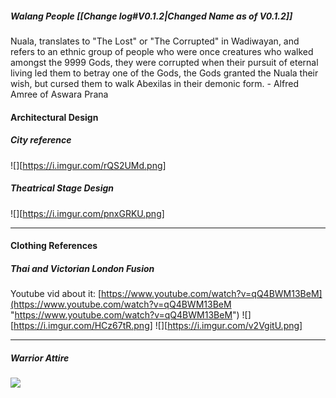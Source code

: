 ##### Walang People [[Change log#V0.1.2|Changed Name as of V0.1.2]]
Nuala, translates to "The Lost" or "The Corrupted" in Wadiwayan, and refers to an ethnic group of people who were once creatures who walked amongst the 9999 Gods, they were corrupted when their pursuit of eternal living led them to betray one of the Gods, the Gods granted the Nuala their wish, but cursed them to walk Abexilas in their demonic form. - Alfred Amree of Aswara Prana

#### Architectural Design
##### City reference
![][https://i.imgur.com/rQS2UMd.png]

##### Theatrical Stage Design
![][https://i.imgur.com/pnxGRKU.png]
___
#### Clothing References
##### Thai and Victorian London Fusion
Youtube vid about it: [https://www.youtube.com/watch?v=qQ4BWM13BeM](https://www.youtube.com/watch?v=qQ4BWM13BeM "https://www.youtube.com/watch?v=qQ4BWM13BeM")
![][https://i.imgur.com/HCz67tR.png]
![][https://i.imgur.com/v2VgitU.png]
___
##### Warrior Attire 
![](https://i.imgur.com/IhDFsph.png)